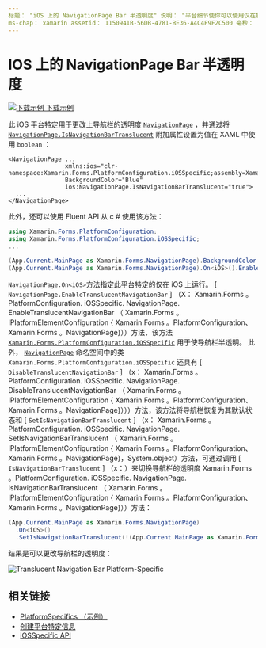 ```yaml
---
标题： "iOS 上的 NavigationPage Bar 半透明度" 说明： "平台细节使你可以使用仅在特定平台上可用的功能，而无需实现自定义呈现器或效果。 本文介绍如何使用 iOS 平台特定的来更改 NavigationPage 中导航栏的透明度。
ms-chap： xamarin assetid： 1150941B-56DB-4781-BE36-A4C4F9F2C500 毫秒： xamarin 窗体作者： davidbritch 毫秒. 作者： dabritch 毫秒。日期：10/24/2018 非 loc： [ Xamarin.Forms ， Xamarin.Essentials ]
---
```


# <a name="navigationpage-bar-translucency-on-ios"></a>IOS 上的 NavigationPage Bar 半透明度

[![下载示例](~/media/shared/download.png) 下载示例](https://docs.microsoft.com/samples/xamarin/xamarin-forms-samples/userinterface-platformspecifics)

此 iOS 平台特定用于更改上导航栏的透明度 [`NavigationPage`](xref:Xamarin.Forms.NavigationPage) ，并通过将 [`NavigationPage.IsNavigationBarTranslucent`](xref:Xamarin.Forms.PlatformConfiguration.iOSSpecific.NavigationPage.IsNavigationBarTranslucentProperty) 附加属性设置为值在 XAML 中使用 `boolean` ：

```xaml
<NavigationPage ...
                xmlns:ios="clr-namespace:Xamarin.Forms.PlatformConfiguration.iOSSpecific;assembly=Xamarin.Forms.Core"
                BackgroundColor="Blue"
                ios:NavigationPage.IsNavigationBarTranslucent="true">
  ...
</NavigationPage>
```

此外，还可以使用 Fluent API 从 c # 使用该方法：

```csharp
using Xamarin.Forms.PlatformConfiguration;
using Xamarin.Forms.PlatformConfiguration.iOSSpecific;
...

(App.Current.MainPage as Xamarin.Forms.NavigationPage).BackgroundColor = Color.Blue;
(App.Current.MainPage as Xamarin.Forms.NavigationPage).On<iOS>().EnableTranslucentNavigationBar();
```

`NavigationPage.On<iOS>`方法指定此平台特定的仅在 iOS 上运行。 [ `NavigationPage.EnableTranslucentNavigationBar` ] （X： Xamarin.Forms 。PlatformConfiguration. iOSSpecific. NavigationPage. EnableTranslucentNavigationBar （ Xamarin.Forms 。IPlatformElementConfiguration { Xamarin.Forms 。PlatformConfiguration、 Xamarin.Forms 。NavigationPage}））方法，该方法 [`Xamarin.Forms.PlatformConfiguration.iOSSpecific`](xref:Xamarin.Forms.PlatformConfiguration.iOSSpecific) 用于使导航栏半透明。 此外， [`NavigationPage`](xref:Xamarin.Forms.PlatformConfiguration.iOSSpecific.NavigationPage) 命名空间中的类 `Xamarin.Forms.PlatformConfiguration.iOSSpecific` 还具有 [ `DisableTranslucentNavigationBar` ] （x： Xamarin.Forms 。PlatformConfiguration. iOSSpecific. NavigationPage. DisableTranslucentNavigationBar （ Xamarin.Forms 。IPlatformElementConfiguration { Xamarin.Forms 。PlatformConfiguration、 Xamarin.Forms 。NavigationPage}）））方法，该方法将导航栏恢复为其默认状态和 [ `SetIsNavigationBarTranslucent` ] （x： Xamarin.Forms 。PlatformConfiguration. iOSSpecific. NavigationPage. SetIsNavigationBarTranslucent （ Xamarin.Forms 。IPlatformElementConfiguration { Xamarin.Forms 。PlatformConfiguration、 Xamarin.Forms 。NavigationPage}，System.object）方法，可通过调用 [ `IsNavigationBarTranslucent` ] （x：）来切换导航栏的透明度 Xamarin.Forms 。PlatformConfiguration. iOSSpecific. NavigationPage. IsNavigationBarTranslucent （ Xamarin.Forms 。IPlatformElementConfiguration { Xamarin.Forms 。PlatformConfiguration、 Xamarin.Forms 。NavigationPage}））方法：

```csharp
(App.Current.MainPage as Xamarin.Forms.NavigationPage)
  .On<iOS>()
  .SetIsNavigationBarTranslucent(!(App.Current.MainPage as Xamarin.Forms.NavigationPage).On<iOS>().IsNavigationBarTranslucent());
```

结果是可以更改导航栏的透明度：

![](navigation-bar-translucent-images/translucent-navigation-bar.png "Translucent Navigation Bar Platform-Specific")

## <a name="related-links"></a>相关链接

- [PlatformSpecifics （示例）](https://docs.microsoft.com/samples/xamarin/xamarin-forms-samples/userinterface-platformspecifics)
- [创建平台特定信息](~/xamarin-forms/platform/platform-specifics/index.md#creating-platform-specifics)
- [iOSSpecific API](xref:Xamarin.Forms.PlatformConfiguration.iOSSpecific)
